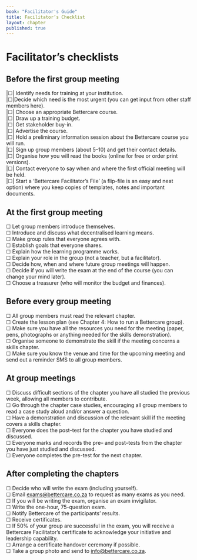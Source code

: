 ```yaml
---
book: "Facilitator's Guide"
title: Facilitator’s Checklist
layout: chapter
published: true
---
```


# Facilitator’s checklists

## Before the first group meeting

|☐| Identify  needs for training at your institution.  
|☐|Decide which need is the most urgent (you can get input from other staff members here).  
|☐| Choose an appropriate Bettercare course.  
|☐| Draw up a training budget.  
|☐| Get stakeholder buy-in.  
|☐| Advertise the course.  
|☐| Hold a preliminary information session about the Bettercare course you will run.  
|☐| Sign up group members (about 5–10) and get their contact details.  
|☐| Organise how you will read the books (online for free or order print versions).  
|☐| Contact everyone to say when and where the first official meeting will be held.  
|☐| Start a ‘Bettercare Facilitator’s File’ (a flip-file is an easy and neat option) where you keep copies of templates, notes and important documents.  

## At the first group meeting

☐ Let group members introduce themselves.  
☐ Introduce and discuss what decentralised learning means.  
☐ Make group rules that everyone agrees with.  
☐ Establish goals that everyone shares.  
☐ Explain how the learning programme works.  
☐ Explain your role in the group (not a teacher, but a facilitator).  
☐ Decide how, when and where future group meetings will happen.  
☐ Decide if you will write the exam at the end of the course (you can change your mind later).  
☐ Choose a treasurer (who will monitor the budget and finances).  

## Before every group meeting

☐ All group members must read the relevant chapter.  
☐ Create the lesson plan (see Chapter 4: How to run a Bettercare group).  
☐ Make sure you have all the resources you need for the meeting (paper, pens, photographs or anything needed for the skills demonstration).  
☐ Organise someone to demonstrate the skill if the meeting concerns a skills chapter.  
☐ Make sure you know the venue and time for the upcoming meeting and send out a reminder SMS to all group members.  

## At group meetings

☐ Discuss difficult sections of the chapter you have all studied the previous week, allowing all members to contribute.  
☐ Go through the chapter case studies, encouraging all group members to read a case study aloud and/or answer a question.  
☐ Have a demonstration and discussion of the relevant skill if the meeting covers a skills  chapter.  
☐ Everyone does the post–test for the chapter you have studied and discussed.  
☐ Everyone marks and records the pre– and post–tests from the chapter you have just studied and discussed.  
☐ Everyone completes the pre-test for the next chapter.  


## After completing the chapters

☐ Decide who will write the exam (including yourself).  
☐ Email exams@bettercare.co.za to request as many exams as you need.  
☐ If you will be writing the exam, organise an exam invigilator.  
☐ Write the one-hour, 75-question exam.  
☐ Notify Bettercare of the participants’ results.  
☐ Receive certificates.  
☐ If 50% of your group are successful in the exam, you will receive a Bettercare Facilitator’s certificate to acknowledge your initiative and leadership capability.  
☐ Arrange a certificate handover ceremony if possible.  
☐ Take a group photo and send to info@bettercare.co.za.  